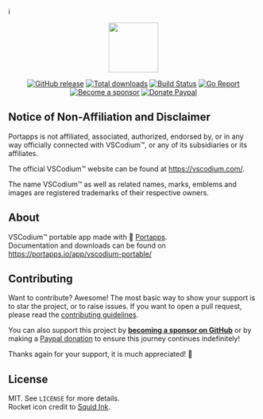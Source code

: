 i<p align="center"><a href="https://portapps.io/app/vscodium-portable/" target="_blank"><img width="100" src="https://github.com/portapps/vscodium-portable/blob/master/res/papp.png"></a></p>

<p align="center">
  <a href="https://portapps.io/app/vscodium-portable/#download"><img src="https://img.shields.io/github/release/portapps/vscodium-portable.svg?style=flat-square" alt="GitHub release"></a>
  <a href="https://portapps.io/app/vscodium-portable/#download"><img src="https://img.shields.io/github/downloads/portapps/vscodium-portable/total.svg?style=flat-square" alt="Total downloads"></a>
  <a href="https://github.com/eloiselle/vscodium-portable/actions?workflow=build"><img src="https://img.shields.io/github/actions/workflow/status/portapps/vscodium-portable/build.yml?label=build&logo=github&style=flat-square" alt="Build Status"></a>
  <a href="https://goreportcard.com/report/github.com/portapps/vscodium-portable"><img src="https://goreportcard.com/badge/github.com/portapps/vscodium-portable?style=flat-square" alt="Go Report"></a>
  <br /><a href="https://github.com/sponsors/crazy-max"><img src="https://img.shields.io/badge/sponsor-crazy--max-181717.svg?logo=github&style=flat-square" alt="Become a sponsor"></a>
  <a href="https://www.paypal.me/crazyws"><img src="https://img.shields.io/badge/donate-paypal-00457c.svg?logo=paypal&style=flat-square" alt="Donate Paypal"></a>
</p>

## Notice of Non-Affiliation and Disclaimer

Portapps is not affiliated, associated, authorized, endorsed by, or in any way officially connected with VSCodium™, or any of its subsidiaries or its affiliates.

The official VSCodium™ website can be found at https://vscodium.com/.

The name VSCodium™ as well as related names, marks, emblems and images are registered trademarks of their respective owners.

## About

VSCodium™ portable app made with 🚀 [Portapps](https://portapps.io).<br />
Documentation and downloads can be found on https://portapps.io/app/vscodium-portable/

## Contributing

Want to contribute? Awesome! The most basic way to show your support is to star the project, or to raise issues. If
you want to open a pull request, please read the [contributing guidelines](https://portapps.io/doc/contribute/).

You can also support this project by [**becoming a sponsor on GitHub**](https://github.com/sponsors/crazy-max) or by
making a [Paypal donation](https://www.paypal.me/crazyws) to ensure this journey continues indefinitely!

Thanks again for your support, it is much appreciated! :pray:

## License

MIT. See `LICENSE` for more details.<br />
Rocket icon credit to [Squid Ink](http://thesquid.ink).
